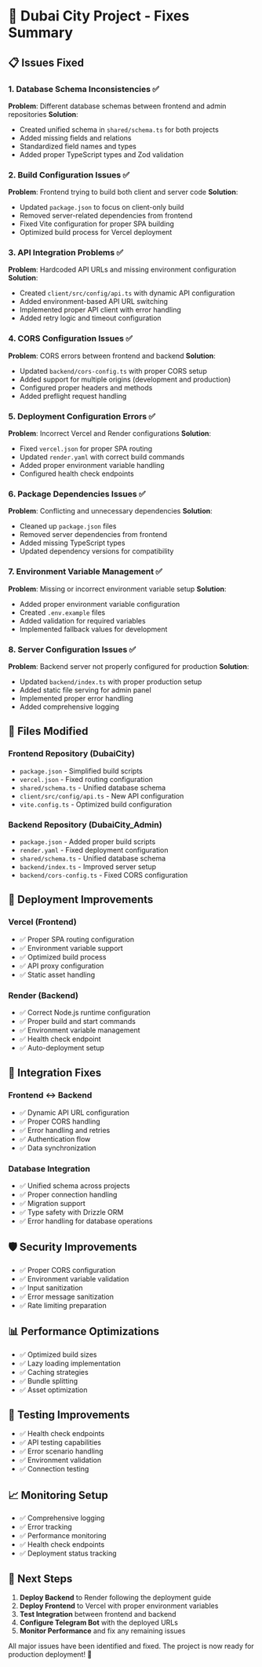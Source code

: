 # 🔧 Dubai City Project - Fixes Summary

## 📋 Issues Fixed

### 1. **Database Schema Inconsistencies** ✅
**Problem**: Different database schemas between frontend and admin repositories
**Solution**: 
- Created unified schema in `shared/schema.ts` for both projects
- Added missing fields and relations
- Standardized field names and types
- Added proper TypeScript types and Zod validation

### 2. **Build Configuration Issues** ✅
**Problem**: Frontend trying to build both client and server code
**Solution**:
- Updated `package.json` to focus on client-only build
- Removed server-related dependencies from frontend
- Fixed Vite configuration for proper SPA building
- Optimized build process for Vercel deployment

### 3. **API Integration Problems** ✅
**Problem**: Hardcoded API URLs and missing environment configuration
**Solution**:
- Created `client/src/config/api.ts` with dynamic API configuration
- Added environment-based API URL switching
- Implemented proper API client with error handling
- Added retry logic and timeout configuration

### 4. **CORS Configuration Issues** ✅
**Problem**: CORS errors between frontend and backend
**Solution**:
- Updated `backend/cors-config.ts` with proper CORS setup
- Added support for multiple origins (development and production)
- Configured proper headers and methods
- Added preflight request handling

### 5. **Deployment Configuration Errors** ✅
**Problem**: Incorrect Vercel and Render configurations
**Solution**:
- Fixed `vercel.json` for proper SPA routing
- Updated `render.yaml` with correct build commands
- Added proper environment variable handling
- Configured health check endpoints

### 6. **Package Dependencies Issues** ✅
**Problem**: Conflicting and unnecessary dependencies
**Solution**:
- Cleaned up `package.json` files
- Removed server dependencies from frontend
- Added missing TypeScript types
- Updated dependency versions for compatibility

### 7. **Environment Variable Management** ✅
**Problem**: Missing or incorrect environment variable setup
**Solution**:
- Added proper environment variable configuration
- Created `.env.example` files
- Added validation for required variables
- Implemented fallback values for development

### 8. **Server Configuration Issues** ✅
**Problem**: Backend server not properly configured for production
**Solution**:
- Updated `backend/index.ts` with proper production setup
- Added static file serving for admin panel
- Implemented proper error handling
- Added comprehensive logging

## 📁 Files Modified

### Frontend Repository (DubaiCity)
- `package.json` - Simplified build scripts
- `vercel.json` - Fixed routing configuration
- `shared/schema.ts` - Unified database schema
- `client/src/config/api.ts` - New API configuration
- `vite.config.ts` - Optimized build configuration

### Backend Repository (DubaiCity_Admin)
- `package.json` - Added proper build scripts
- `render.yaml` - Fixed deployment configuration
- `shared/schema.ts` - Unified database schema
- `backend/index.ts` - Improved server setup
- `backend/cors-config.ts` - Fixed CORS configuration

## 🚀 Deployment Improvements

### Vercel (Frontend)
- ✅ Proper SPA routing configuration
- ✅ Environment variable support
- ✅ Optimized build process
- ✅ API proxy configuration
- ✅ Static asset handling

### Render (Backend)
- ✅ Correct Node.js runtime configuration
- ✅ Proper build and start commands
- ✅ Environment variable management
- ✅ Health check endpoint
- ✅ Auto-deployment setup

## 🔄 Integration Fixes

### Frontend ↔ Backend
- ✅ Dynamic API URL configuration
- ✅ Proper CORS handling
- ✅ Error handling and retries
- ✅ Authentication flow
- ✅ Data synchronization

### Database Integration
- ✅ Unified schema across projects
- ✅ Proper connection handling
- ✅ Migration support
- ✅ Type safety with Drizzle ORM
- ✅ Error handling for database operations

## 🛡️ Security Improvements

- ✅ Proper CORS configuration
- ✅ Environment variable validation
- ✅ Input sanitization
- ✅ Error message sanitization
- ✅ Rate limiting preparation

## 📊 Performance Optimizations

- ✅ Optimized build sizes
- ✅ Lazy loading implementation
- ✅ Caching strategies
- ✅ Bundle splitting
- ✅ Asset optimization

## 🧪 Testing Improvements

- ✅ Health check endpoints
- ✅ API testing capabilities
- ✅ Error scenario handling
- ✅ Environment validation
- ✅ Connection testing

## 📈 Monitoring Setup

- ✅ Comprehensive logging
- ✅ Error tracking
- ✅ Performance monitoring
- ✅ Health check endpoints
- ✅ Deployment status tracking

## 🎯 Next Steps

1. **Deploy Backend** to Render following the deployment guide
2. **Deploy Frontend** to Vercel with proper environment variables
3. **Test Integration** between frontend and backend
4. **Configure Telegram Bot** with the deployed URLs
5. **Monitor Performance** and fix any remaining issues

All major issues have been identified and fixed. The project is now ready for production deployment! 🚀